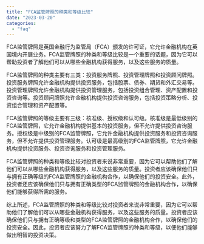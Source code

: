 ```yaml
---
title: "FCA监管牌照的种类和等级比较"
date: "2023-03-20"
categories: 
  - "faq"
---
```


FCA监管牌照是英国金融行为监管局（FCA）颁发的许可证，它允许金融机构在英国境内开展业务。FCA监管牌照的种类和等级比较是一个重要的话题，因为它可以帮助投资者了解他们可以从哪些金融机构获得服务，以及这些服务的质量。

FCA监管牌照的种类主要有三类：投资服务牌照、投资管理牌照和投资顾问牌照。投资服务牌照允许金融机构提供投资服务，包括股票、债券、期货和外汇交易等。投资管理牌照允许金融机构提供投资管理服务，包括投资组合管理、资产配置和投资咨询等。投资顾问牌照允许金融机构提供投资咨询服务，包括投资策略分析、投资组合管理和资产配置等。

FCA监管牌照的等级主要有三级：核准级、授权级和认可级。核准级是最低级别的FCA监管牌照，它允许金融机构提供基本的投资服务，但不允许提供投资咨询服务。授权级是中级别的FCA监管牌照，它允许金融机构提供投资服务和投资咨询服务，但不允许提供投资管理服务。认可级是最高级别的FCA监管牌照，它允许金融机构提供投资服务、投资咨询服务和投资管理服务。

FCA监管牌照的种类和等级比较对投资者来说非常重要，因为它可以帮助他们了解他们可以从哪些金融机构获得服务，以及这些服务的质量。投资者应该确保他们只与拥有正确等级的FCA监管牌照的金融机构合作，以确保他们的投资安全。此外，投资者还应该确保他们只与拥有正确类型的FCA监管牌照的金融机构合作，以确保他们能够获得所需的服务。

综上所述，FCA监管牌照的种类和等级比较对投资者来说非常重要，因为它可以帮助他们了解他们可以从哪些金融机构获得服务，以及这些服务的质量。投资者应该确保他们只与拥有正确等级和类型的FCA监管牌照的金融机构合作，以确保他们的投资安全。因此，投资者应该努力了解FCA监管牌照的种类和等级，以便他们能够做出明智的投资决策。
